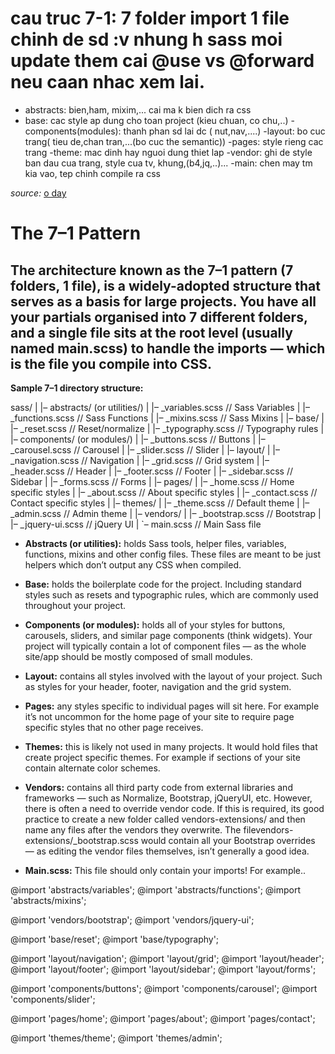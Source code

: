 # cau truc 7-1: 7 folder import 1 file chinh de sd :v nhung h sass moi update them cai @use vs @forward neu caan nhac xem lai.

- abstracts: bien,ham, mixim,... cai ma k bien dich ra css
- base: cac style ap dung cho toan project (kieu chuan, co chu,..)
-components(modules): thanh phan sd lai dc ( nut,nav,....)
-layout: bo cuc trang( tieu de,chan tran,...(bo cuc the semantic))
-pages: style rieng cac trang
-theme: mac dinh hay nguoi dung thiet lap
-vendor: ghi de style ban dau cua trang, style cua tv, khung,(b4,jq,..)...
-main: chen may tm kia vao, tep chinh compile ra css

_source:_ [o day](https://itnext.io/structuring-your-sass-projects-c8d41fa55ed4)

# The 7–1 Pattern

## The architecture known as the 7–1 pattern (7 folders, 1 file), is a widely-adopted structure that serves as a basis for large projects. You have all your partials organised into 7 different folders, and a single file sits at the root level (usually named main.scss) to handle the imports — which is the file you compile into CSS.

**Sample 7–1 directory structure:**

sass/
|
|– abstracts/ (or utilities/)
| |– \_variables.scss // Sass Variables
| |– \_functions.scss // Sass Functions
| |– \_mixins.scss // Sass Mixins
|
|– base/
| |– \_reset.scss // Reset/normalize
| |– \_typography.scss // Typography rules
|
|– components/ (or modules/)
| |– \_buttons.scss // Buttons
| |– \_carousel.scss // Carousel
| |– \_slider.scss // Slider
|
|– layout/
| |– \_navigation.scss // Navigation
| |– \_grid.scss // Grid system
| |– \_header.scss // Header
| |– \_footer.scss // Footer
| |– \_sidebar.scss // Sidebar
| |– \_forms.scss // Forms
|
|– pages/
| |– \_home.scss // Home specific styles
| |– \_about.scss // About specific styles
| |– \_contact.scss // Contact specific styles
|
|– themes/
| |– \_theme.scss // Default theme
| |– \_admin.scss // Admin theme
|
|– vendors/
| |– \_bootstrap.scss // Bootstrap
| |– \_jquery-ui.scss // jQuery UI
|
`– main.scss // Main Sass file

- **Abstracts (or utilities):** holds Sass tools, helper files, variables, functions, mixins and other config files. These files are meant to be just helpers which don’t output any CSS when compiled.

- **Base:** holds the boilerplate code for the project. Including standard styles such as resets and typographic rules, which are commonly used throughout your project.

- **Components (or modules):** holds all of your styles for buttons, carousels, sliders, and similar page components (think widgets). Your project will typically contain a lot of component files — as the whole site/app should be mostly composed of small modules.

- **Layout:** contains all styles involved with the layout of your project. Such as styles for your header, footer, navigation and the grid system.

- **Pages:** any styles specific to individual pages will sit here. For example it’s not uncommon for the home page of your site to require page specific styles that no other page receives.

- **Themes:** this is likely not used in many projects. It would hold files that create project specific themes. For example if sections of your site contain alternate color schemes.

- **Vendors:** contains all third party code from external libraries and frameworks — such as Normalize, Bootstrap, jQueryUI, etc. However, there is often a need to override vendor code. If this is required, its good practice to create a new folder called vendors-extensions/ and then name any files after the vendors they overwrite. The filevendors-extensions/\_bootstrap.scss would contain all your Bootstrap overrides — as editing the vendor files themselves, isn’t generally a good idea.

- **Main.scss:** This file should only contain your imports! For example..

@import 'abstracts/variables';
@import 'abstracts/functions';
@import 'abstracts/mixins';

@import 'vendors/bootstrap';
@import 'vendors/jquery-ui';

@import 'base/reset';
@import 'base/typography';

@import 'layout/navigation';
@import 'layout/grid';
@import 'layout/header';
@import 'layout/footer';
@import 'layout/sidebar';
@import 'layout/forms';

@import 'components/buttons';
@import 'components/carousel';
@import 'components/slider';

@import 'pages/home';
@import 'pages/about';
@import 'pages/contact';

@import 'themes/theme';
@import 'themes/admin';
